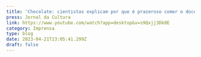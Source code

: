 ```yaml
---
title: 'Chocolate: cientistas explicam por que é prazeroso comer o doce'
press: Jornal da Cultura
link: https://www.youtube.com/watch?app=desktop&v=s9Qxjj3Dk0E
category: Imprensa
type: blog
date: 2023-04-21T23:05:41.299Z
draft: false
---
```

